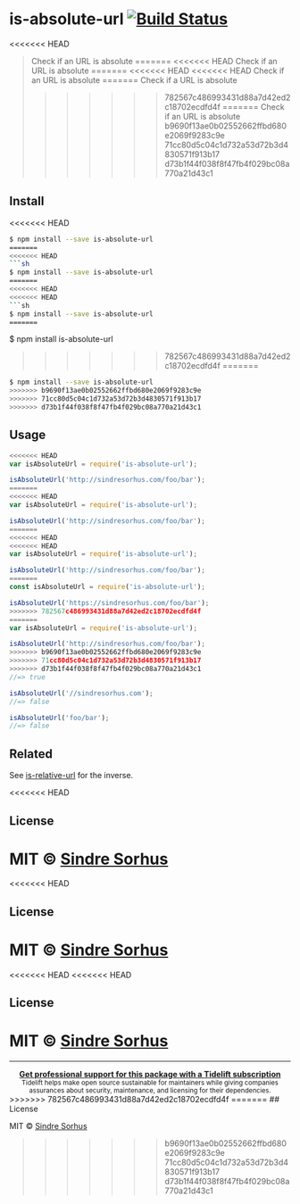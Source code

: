 # is-absolute-url [![Build Status](https://travis-ci.org/sindresorhus/is-absolute-url.svg?branch=master)](https://travis-ci.org/sindresorhus/is-absolute-url)

<<<<<<< HEAD
> Check if an URL is absolute
=======
<<<<<<< HEAD
> Check if an URL is absolute
=======
<<<<<<< HEAD
<<<<<<< HEAD
> Check if an URL is absolute
=======
> Check if a URL is absolute
>>>>>>> 782567c486993431d88a7d42ed2c18702ecdfd4f
=======
> Check if an URL is absolute
>>>>>>> b9690f13ae0b02552662ffbd680e2069f9283c9e
>>>>>>> 71cc80d5c04c1d732a53d72b3d4830571f913b17
>>>>>>> d73b1f44f038f8f47fb4f029bc08a770a21d43c1


## Install

<<<<<<< HEAD
```sh
$ npm install --save is-absolute-url
=======
<<<<<<< HEAD
```sh
$ npm install --save is-absolute-url
=======
<<<<<<< HEAD
<<<<<<< HEAD
```sh
$ npm install --save is-absolute-url
=======
```
$ npm install is-absolute-url
>>>>>>> 782567c486993431d88a7d42ed2c18702ecdfd4f
=======
```sh
$ npm install --save is-absolute-url
>>>>>>> b9690f13ae0b02552662ffbd680e2069f9283c9e
>>>>>>> 71cc80d5c04c1d732a53d72b3d4830571f913b17
>>>>>>> d73b1f44f038f8f47fb4f029bc08a770a21d43c1
```


## Usage

```js
<<<<<<< HEAD
var isAbsoluteUrl = require('is-absolute-url');

isAbsoluteUrl('http://sindresorhus.com/foo/bar');
=======
<<<<<<< HEAD
var isAbsoluteUrl = require('is-absolute-url');

isAbsoluteUrl('http://sindresorhus.com/foo/bar');
=======
<<<<<<< HEAD
<<<<<<< HEAD
var isAbsoluteUrl = require('is-absolute-url');

isAbsoluteUrl('http://sindresorhus.com/foo/bar');
=======
const isAbsoluteUrl = require('is-absolute-url');

isAbsoluteUrl('https://sindresorhus.com/foo/bar');
>>>>>>> 782567c486993431d88a7d42ed2c18702ecdfd4f
=======
var isAbsoluteUrl = require('is-absolute-url');

isAbsoluteUrl('http://sindresorhus.com/foo/bar');
>>>>>>> b9690f13ae0b02552662ffbd680e2069f9283c9e
>>>>>>> 71cc80d5c04c1d732a53d72b3d4830571f913b17
>>>>>>> d73b1f44f038f8f47fb4f029bc08a770a21d43c1
//=> true

isAbsoluteUrl('//sindresorhus.com');
//=> false

isAbsoluteUrl('foo/bar');
//=> false
```


## Related

See [is-relative-url](https://github.com/sindresorhus/is-relative-url) for the inverse.


<<<<<<< HEAD
## License

MIT © [Sindre Sorhus](http://sindresorhus.com)
=======
<<<<<<< HEAD
## License

MIT © [Sindre Sorhus](http://sindresorhus.com)
=======
<<<<<<< HEAD
<<<<<<< HEAD
## License

MIT © [Sindre Sorhus](http://sindresorhus.com)
=======
---

<div align="center">
	<b>
		<a href="https://tidelift.com/subscription/pkg/npm-is-absolute-url?utm_source=npm-is-absolute-url&utm_medium=referral&utm_campaign=readme">Get professional support for this package with a Tidelift subscription</a>
	</b>
	<br>
	<sub>
		Tidelift helps make open source sustainable for maintainers while giving companies<br>assurances about security, maintenance, and licensing for their dependencies.
	</sub>
</div>
>>>>>>> 782567c486993431d88a7d42ed2c18702ecdfd4f
=======
## License

MIT © [Sindre Sorhus](http://sindresorhus.com)
>>>>>>> b9690f13ae0b02552662ffbd680e2069f9283c9e
>>>>>>> 71cc80d5c04c1d732a53d72b3d4830571f913b17
>>>>>>> d73b1f44f038f8f47fb4f029bc08a770a21d43c1
